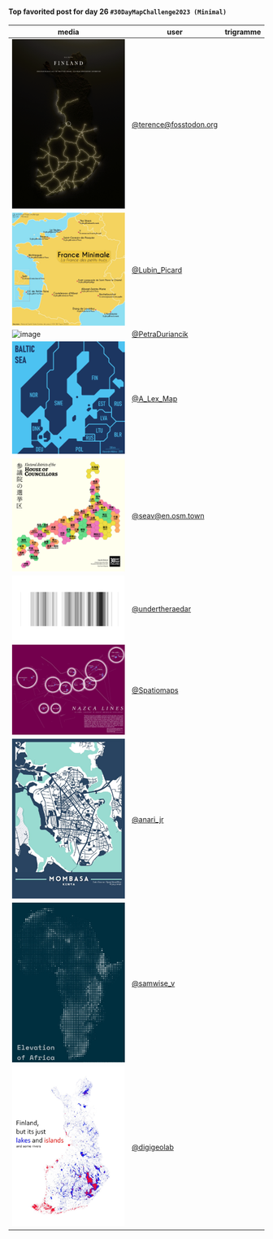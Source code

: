 #### Top favorited post for day 26 `#30DayMapChallenge2023 (Minimal)`

| media | user | trigramme |
|-------|------|-----------|
|![image](uploads/cc1ee4a25929b241a1fe2391934c9bc8/image.png)|[@terence@fosstodon.org](https://mastodon.tetaneutral.net/@terence@fosstodon.org/111477335283044849)|  |
|![image](uploads/107c524bd5bbbf15fabcbe4656bf8165/image.png)|[@Lubin_Picard](https://twitter.com/Lubin_Picard/status/1728778260031431024)|  |
|![image](uploads/91b19c36c3419c1bb361b954b0abd43b/image.png)|[@PetraDuriancik](https://twitter.com/PetraDuriancik/status/1728751311427154431)|  |
|![image](uploads/9d4af7406446eac3444d3c020d76d3c2/image.png)|[@A_Lex_Map](https://twitter.com/A_Lex_Map/status/1728773960647823536)|  |
|![image](uploads/6b956f9604fe522806dbbec23d3a3007/image.png)|[@seav@en.osm.town](https://mastodon.tetaneutral.net/@seav@en.osm.town/111477121241171290)|  |
|![image](uploads/2604f9497eb67321c3ab5653238bd664/image.png)|[@undertheraedar](https://twitter.com/undertheraedar/status/1728724081481056508)|  |
|![image](uploads/71d62e1cbe71c38dcb8ad7b65369e70f/image.png)|[@Spatiomaps](https://twitter.com/Spatiomaps/status/1729038155263922547)|  |
|![image](uploads/1d28af0be578a66feece8e00825d9472/image.png)|[@anari_jr](https://twitter.com/anari_jr/status/1728904619638833157)|  |
|![image](uploads/bf026a256d690807c710d130562826f9/image.png)|[@samwise_v](https://twitter.com/samwise_v/status/1728895691999920520)|  |
|![image](uploads/a5968d9b54467aa4c10e36424ca7e8ab/image.png)|[@digigeolab](https://twitter.com/digigeolab/status/1728871850443485339)|  |